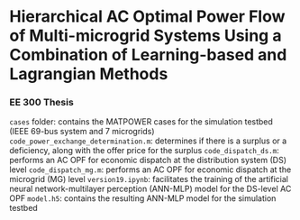 # Hierarchical AC Optimal Power Flow of Multi-microgrid Systems Using a Combination of Learning-based and Lagrangian Methods
### EE 300 Thesis

`cases` folder: contains the MATPOWER cases for the simulation testbed (IEEE 69-bus system and 7 microgrids)
`code_power_exchange_determination.m`: determines if there is a surplus or a deficiency, along with the offer price for the surplus
`code_dispatch_ds.m`: performs an AC OPF for economic dispatch at the distribution system (DS) level
`code_dispatch_mg.m`: performs an AC OPF for economic dispatch at the microgrid (MG) level
`version19.ipynb`: facilitates the training of the artificial neural network-multilayer perception (ANN-MLP) model for the DS-level AC OPF
`model.h5`: contains the resulting ANN-MLP model for the simulation testbed
